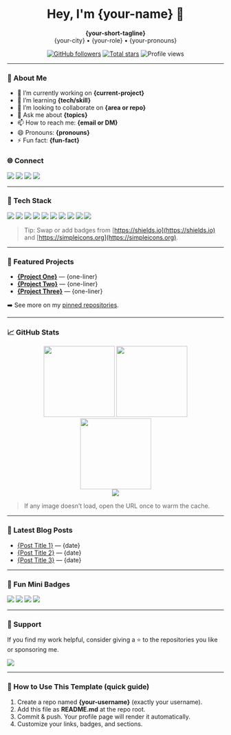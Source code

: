 <!--
Hi! Replace all placeholders like {your-name}, {your-username}, etc.
To use: Create a public repo named EXACTLY your GitHub username (e.g., github.com/{your-username}/{your-username}) and put this README.md at the root. It will render on your profile.
-->

<h1 align="center">Hey, I'm {your-name} 👋</h1>

<p align="center">
  <b>{your-short-tagline}</b><br/>
  {your-city} • {your-role} • {your-pronouns}
</p>

<p align="center">
  <a href="https://github.com/{your-username}?tab=followers"><img alt="GitHub followers" src="https://img.shields.io/github/followers/{your-username}?label=Follow%20me&style=for-the-badge"></a>
  <a href="https://github.com/{your-username}?tab=repositories&sort=stargazers"><img alt="Total stars" src="https://img.shields.io/github/stars/{your-username}?affiliations=OWNER%2CCOLLABORATOR&style=for-the-badge"></a>
  <img alt="Profile views" src="https://komarev.com/ghpvc/?username={your-username}&style=for-the-badge">
</p>

---

### 🚀 About Me

* 🔭 I’m currently working on **{current-project}**
* 🧠 I’m learning **{tech/skill}**
* 🤝 I’m looking to collaborate on **{area or repo}**
* 💬 Ask me about **{topics}**
* 📫 How to reach me: **{email or DM}**
* 😄 Pronouns: **{pronouns}**
* ⚡ Fun fact: **{fun-fact}**

### 🌐 Connect

<p>
  <a href="{your-website}" target="_blank"><img src="https://img.shields.io/badge/Website-000?style=for-the-badge&logo=About.me&logoColor=white" /></a>
  <a href="{your-linkedin}" target="_blank"><img src="https://img.shields.io/badge/LinkedIn-0A66C2?style=for-the-badge&logo=linkedin&logoColor=white" /></a>
  <a href="{your-x}" target="_blank"><img src="https://img.shields.io/badge/X-111?style=for-the-badge&logo=x&logoColor=white" /></a>
  <a href="mailto:{your-email}" target="_blank"><img src="https://img.shields.io/badge/Email-D14836?style=for-the-badge&logo=gmail&logoColor=white" /></a>
</p>

---

### 🧰 Tech Stack

<p>
  <img src="https://img.shields.io/badge/JavaScript-000?style=for-the-badge&logo=javascript" />
  <img src="https://img.shields.io/badge/TypeScript-000?style=for-the-badge&logo=typescript" />
  <img src="https://img.shields.io/badge/Node.js-000?style=for-the-badge&logo=node.js" />
  <img src="https://img.shields.io/badge/React-000?style=for-the-badge&logo=react" />
  <img src="https://img.shields.io/badge/Next.js-000?style=for-the-badge&logo=next.js" />
  <img src="https://img.shields.io/badge/Python-000?style=for-the-badge&logo=python" />
  <img src="https://img.shields.io/badge/Docker-000?style=for-the-badge&logo=docker" />
  <img src="https://img.shields.io/badge/MongoDB-000?style=for-the-badge&logo=mongodb" />
  <img src="https://img.shields.io/badge/PostgreSQL-000?style=for-the-badge&logo=postgresql" />
  <img src="https://img.shields.io/badge/AWS-000?style=for-the-badge&logo=amazon-aws" />
</p>

> Tip: Swap or add badges from [https://shields.io](https://shields.io) and [https://simpleicons.org](https://simpleicons.org).

---

### 📌 Featured Projects

* **[{Project One}](https://github.com/{your-username}/{repo-1})** — {one-liner}
* **[{Project Two}](https://github.com/{your-username}/{repo-2})** — {one-liner}
* **[{Project Three}](https://github.com/{your-username}/{repo-3})** — {one-liner}

➡️ See more on my [pinned repositories](https://github.com/{your-username}?tab=repositories&type=source).

---

### 📈 GitHub Stats

<div align="center">

<img height="165" src="https://github-readme-stats.vercel.app/api?username={your-username}&show_icons=true&theme=transparent" />
<img height="165" src="https://github-readme-stats.vercel.app/api/top-langs/?username={your-username}&layout=compact&theme=transparent" />

<br/>
<img height="165" src="https://streak-stats.demolab.com?user={your-username}&theme=transparent" />

<br/>
<img src="https://github-profile-trophy.vercel.app/?username={your-username}&theme=onedark&no-frame=true&row=1&column=6" />

</div>

> If any image doesn’t load, open the URL once to warm the cache.

---

### 📝 Latest Blog Posts

<!-- Replace the list below manually, or automate via a GitHub Action that pulls from your RSS feed. -->

* [{Post Title 1}]({post-link-1}) — {date}
* [{Post Title 2}]({post-link-2}) — {date}
* [{Post Title 3}]({post-link-3}) — {date}

---

### 🧩 Fun Mini Badges

<p>
  <img src="https://img.shields.io/badge/OS-{your-os}-000?style=flat&logo={os-logo}" />
  <img src="https://img.shields.io/badge/Editor-{your-editor}-000?style=flat&logo={editor-logo}" />
  <img src="https://img.shields.io/badge/Code%20Style-Prettier-000?style=flat&logo=prettier" />
  <img src="https://img.shields.io/badge/Ask%20me-Anything-000?style=flat" />
</p>

---

### 🤝 Support

If you find my work helpful, consider giving a ⭐ to the repositories you like or sponsoring me.

<p>
  <a href="https://github.com/sponsors/{your-username}"><img src="https://img.shields.io/badge/Sponsor-30363D?style=for-the-badge&logo=GitHub-Sponsors&logoColor=#EA4AAA"/></a>
</p>

---

### 📎 How to Use This Template (quick guide)

1. Create a repo named **{your-username}** (exactly your username).
2. Add this file as **README.md** at the repo root.
3. Commit & push. Your profile page will render it automatically.
4. Customize your links, badges, and sections.

<!--
Optional Automation Ideas:
- Use "blog-post-workflow" action to fetch latest posts from RSS.
- Use "activity-graph" or "streak-stats" for contribution graphs.
- Add a pinned-gists section for snippets.
- Keep it lightweight for faster load.
-->
